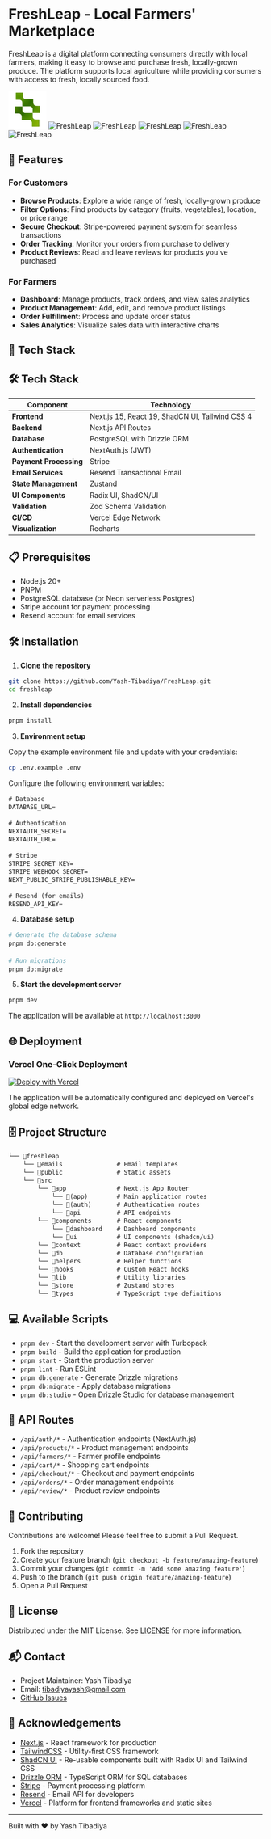 # FreshLeap - Local Farmers' Marketplace

FreshLeap is a digital platform connecting consumers directly with local farmers, making it easy to browse and purchase fresh, locally-grown produce. The platform supports local agriculture while providing consumers with access to fresh, locally sourced food.

<img src="public/images/logobgr.png" alt="FreshLeap" width="75" height="auto">
<img src="https://img.enacton.com/ShareX/2025/04/chrome_1QvaAAm8J8.png" alt="FreshLeap" width="auto" height="auto">
<img src="https://img.enacton.com/ShareX/2025/04/chrome_k3ZlD6LZrx.png" alt="FreshLeap" width="auto" height="auto">
<img src="https://img.enacton.com/ShareX/2025/04/chrome_VUrGJXdXxj.png" alt="FreshLeap" width="auto" height="auto">
<img src="https://img.enacton.com/ShareX/2025/04/chrome_yTtdt6e8EK.png" alt="FreshLeap" width="auto" height="auto">
<img src="https://img.enacton.com/ShareX/2025/04/chrome_xGgAGq0Crj.png" alt="FreshLeap" width="auto" height="auto">


## 🌱 Features

### For Customers
- **Browse Products**: Explore a wide range of fresh, locally-grown produce
- **Filter Options**: Find products by category (fruits, vegetables), location, or price range
- **Secure Checkout**: Stripe-powered payment system for seamless transactions
- **Order Tracking**: Monitor your orders from purchase to delivery
- **Product Reviews**: Read and leave reviews for products you've purchased

### For Farmers
- **Dashboard**: Manage products, track orders, and view sales analytics
- **Product Management**: Add, edit, and remove product listings
- **Order Fulfillment**: Process and update order status
- **Sales Analytics**: Visualize sales data with interactive charts

## 🚀 Tech Stack

## 🛠 Tech Stack
| Component              | Technology                                      |
|------------------------|-------------------------------------------------|
| **Frontend**           | Next.js 15, React 19, ShadCN UI, Tailwind CSS 4 |
| **Backend**            | Next.js API Routes                              |
| **Database**           | PostgreSQL with Drizzle ORM                     |
| **Authentication**     | NextAuth.js (JWT)                               |
| **Payment Processing** | Stripe                                          |
| **Email Services**     | Resend Transactional Email                      |
| **State Management**   | Zustand                                         |
| **UI Components**      | Radix UI, ShadCN/UI                             |
| **Validation**         | Zod Schema Validation                           |
| **CI/CD**              | Vercel Edge Network                             |
| **Visualization**      | Recharts                                        |

## 📋 Prerequisites

- Node.js 20+ 
- PNPM
- PostgreSQL database (or Neon serverless Postgres)
- Stripe account for payment processing
- Resend account for email services

## 🛠️ Installation

1. **Clone the repository**

```bash
git clone https://github.com/Yash-Tibadiya/FreshLeap.git
cd freshleap
```

2. **Install dependencies**

```bash
pnpm install
```

3. **Environment setup**

Copy the example environment file and update with your credentials:

```bash
cp .env.example .env
```

Configure the following environment variables:

```
# Database
DATABASE_URL=

# Authentication
NEXTAUTH_SECRET=
NEXTAUTH_URL=

# Stripe
STRIPE_SECRET_KEY=
STRIPE_WEBHOOK_SECRET=
NEXT_PUBLIC_STRIPE_PUBLISHABLE_KEY=

# Resend (for emails)
RESEND_API_KEY=
```

4. **Database setup**

```bash
# Generate the database schema
pnpm db:generate

# Run migrations
pnpm db:migrate
```

5. **Start the development server**

```bash
pnpm dev
```

The application will be available at `http://localhost:3000`

## 🌐 Deployment

### Vercel One-Click Deployment
[![Deploy with Vercel](https://vercel.com/button)](https://vercel.com/new/clone?repository-url=https://github.com/Yash-Tibadiya/FreshLeap)

The application will be automatically configured and deployed on Vercel's global edge network.

## 🗄️ Project Structure

```
└── 📁freshleap
    └── 📁emails               # Email templates
    └── 📁public               # Static assets
    └── 📁src
        └── 📁app              # Next.js App Router
            └── 📁(app)        # Main application routes
            └── 📁(auth)       # Authentication routes
            └── 📁api          # API endpoints
        └── 📁components       # React components
            └── 📁dashboard    # Dashboard components
            └── 📁ui           # UI components (shadcn/ui)
        └── 📁context          # React context providers
        └── 📁db               # Database configuration
        └── 📁helpers          # Helper functions
        └── 📁hooks            # Custom React hooks
        └── 📁lib              # Utility libraries
        └── 📁store            # Zustand stores
        └── 📁types            # TypeScript type definitions
```

## 💻 Available Scripts

- `pnpm dev` - Start the development server with Turbopack
- `pnpm build` - Build the application for production
- `pnpm start` - Start the production server
- `pnpm lint` - Run ESLint
- `pnpm db:generate` - Generate Drizzle migrations
- `pnpm db:migrate` - Apply database migrations
- `pnpm db:studio` - Open Drizzle Studio for database management

## 🔗 API Routes

- `/api/auth/*` - Authentication endpoints (NextAuth.js)
- `/api/products/*` - Product management endpoints
- `/api/farmers/*` - Farmer profile endpoints
- `/api/cart/*` - Shopping cart endpoints
- `/api/checkout/*` - Checkout and payment endpoints
- `/api/orders/*` - Order management endpoints
- `/api/review/*` - Product review endpoints

## 🤝 Contributing

Contributions are welcome! Please feel free to submit a Pull Request.

1. Fork the repository
2. Create your feature branch (`git checkout -b feature/amazing-feature`)
3. Commit your changes (`git commit -m 'Add some amazing feature'`)
4. Push to the branch (`git push origin feature/amazing-feature`)
5. Open a Pull Request

## 📜 License

Distributed under the MIT License. See [LICENSE](LICENSE) for more information.

## 📬 Contact

- Project Maintainer: Yash Tibadiya
- Email: tibadiyayash@gmail.com
- [GitHub Issues](https://github.com/Yash-Tibadiya/FreshLeap/issues)

## 🌟 Acknowledgements

- [Next.js](https://nextjs.org/) - React framework for production
- [TailwindCSS](https://tailwindcss.com/) - Utility-first CSS framework
- [ShadCN UI](https://ui.shadcn.com/) - Re-usable components built with Radix UI and Tailwind CSS
- [Drizzle ORM](https://orm.drizzle.team/) - TypeScript ORM for SQL databases
- [Stripe](https://stripe.com/) - Payment processing platform
- [Resend](https://resend.com/) - Email API for developers
- [Vercel](https://vercel.com/) - Platform for frontend frameworks and static sites

---

Built with ❤️ by Yash Tibadiya
